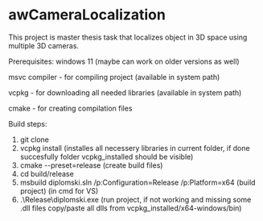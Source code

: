 # awCameraLocalization
This project is master thesis task that localizes object in 3D space using multiple 3D cameras.

Prerequisites:
windows 11 (maybe can work on older versions as well)

msvc compiler - for compiling project (available in system path)

vcpkg - for downloading all needed libraries (available in system path)

cmake - for creating compilation files

Build steps:
1. git clone <this repository>
2. vcpkg install (installes all necessery libraries in current folder, if done succesfully folder vcpkg_installed should be visible)
3. cmake --preset=release  (create build files)
4. cd build/release
5. msbuild diplomski.sln /p:Configuration=Release /p:Platform=x64 (build project) (in cmd for VS)
6. .\Release\diplomski.exe (run project, if not working and missing some .dll files copy/paste all dlls from vcpkg_installed/x64-windows/bin)



